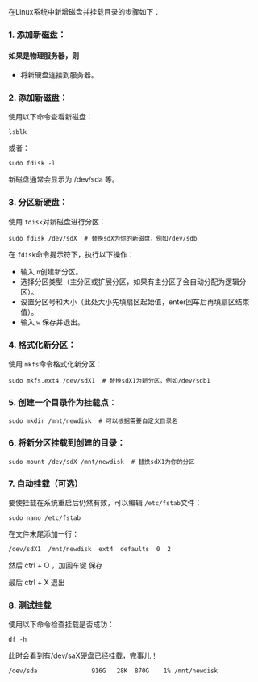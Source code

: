 在Linux系统中新增磁盘并挂载目录的步骤如下：

### 1. 添加新磁盘：

#### 如果是物理服务器，则

* 将新硬盘连接到服务器。

### 2. 添加新磁盘：

使用以下命令查看新磁盘：

```
lsblk
```

或者：

```
sudo fdisk -l
```

新磁盘通常会显示为 /dev/sda 等。

### 3. 分区新硬盘：

使用 `fdisk`对新磁盘进行分区：

```
sudo fdisk /dev/sdX  # 替换sdX为你的新磁盘，例如/dev/sdb

```

在 `fdisk`命令提示符下，执行以下操作：

* 输入 `n`创建新分区。
* 选择分区类型（主分区或扩展分区，如果有主分区了会自动分配为逻辑分区）。
* 设置分区号和大小（此处大小先填扇区起始值，enter回车后再填扇区结束值）。
* 输入 `w` 保存并退出。

### 4. 格式化新分区：

使用 `mkfs`命令格式化新分区：

```
sudo mkfs.ext4 /dev/sdX1  # 替换sdX1为新分区，例如/dev/sdb1

```

### 5. 创建一个目录作为挂载点：

```
sudo mkdir /mnt/newdisk  # 可以根据需要自定义目录名

```

### 6. 将新分区挂载到创建的目录：

```
sudo mount /dev/sdX /mnt/newdisk  # 替换sdX1为你的分区

```

### 7. 自动挂载（可选）

要使挂载在系统重启后仍然有效，可以编辑 `/etc/fstab`文件：

```
sudo nano /etc/fstab

```

在文件末尾添加一行：

```
/dev/sdX1  /mnt/newdisk  ext4  defaults  0  2

```

然后 ctrl + O ，加回车键 保存

最后 ctrl + X 退出

### 8. 测试挂载

使用以下命令检查挂载是否成功：

```
df -h
```

此时会看到有/dev/saX硬盘已经挂载，完事儿！

```
/dev/sda               916G   28K  870G    1% /mnt/newdisk

```
